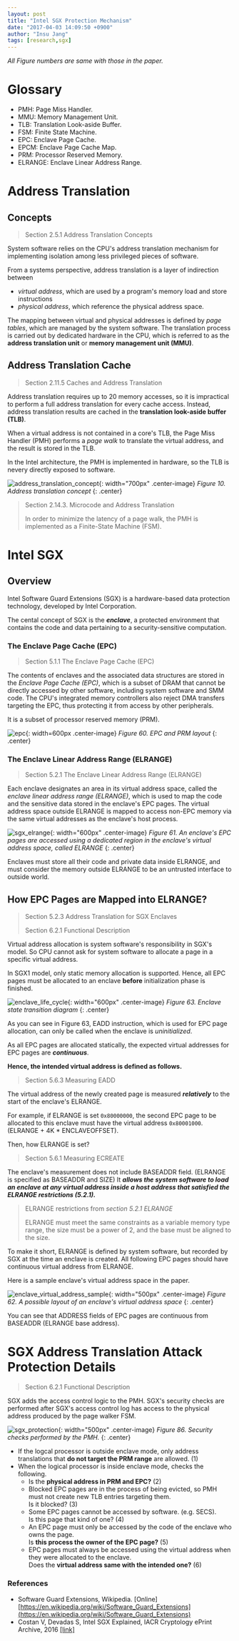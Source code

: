 ```yaml
---
layout: post
title: "Intel SGX Protection Mechanism"
date: "2017-04-03 14:09:50 +0900"
author: "Insu Jang"
tags: [research,sgx]
---
```


*All Figure numbers are same with those in the paper.*

# Glossary
- PMH: Page Miss Handler.
- MMU: Memory Management Unit.
- TLB: Translation Look-aside Buffer.
- FSM: Finite State Machine.
- EPC: Enclave Page Cache.
- EPCM: Enclave Page Cache Map.
- PRM: Processor Reserved Memory.
- ELRANGE: Enclave Linear Address Range.

# Address Translation
## Concepts
> Section 2.5.1 Address Translation Concepts

System software relies on the CPU's address translation mechanism for implementing isolation among less privileged pieces of software.

From a systems perspective, address translation is a layer of indirection between
- *virtual address*, which are used by a program's memory load and store instructions
- *physical address*, which reference the physical address space.

The mapping between virtual and physical addresses is defined by *page tables*, which are managed by the system software.
The translation process is carried out by dedicated hardware in the CPU, which is referred to as the **address translation unit** or **memory management unit (MMU)**.

## Address Translation Cache
> Section 2.11.5 Caches and Address Translation

Address translation requires up to 20 memory accesses, so it is impractical to perform a full address translation for every cache access. Instead, address translation results are cached in the **translation look-aside buffer (TLB)**.

When a virtual address is not contained in a core's TLB, the Page Miss Handler (PMH) performs a *page walk* to translate the virtual address, and the result is stored in the TLB.

In the Intel architecture, the PMH is implemented in hardware, so the TLB is nevery directly exposed to software.

![address_translation_concept](/assets/images/170403/address_translation_concept.png){: width="700px" .center-image}
*Figure 10. Address translation concept*
{: .center}

> Section 2.14.3. Microcode and Address Translation
>
> In order to minimize the latency of a page walk, the PMH is implemented as a Finite-State Machine (FSM).

# Intel SGX
## Overview
Intel Software Guard Extensions (SGX) is a hardware-based data protection technology,
developed by Intel Corporation.

The cental concept of SGX is the ***enclave***, a protected environment that contains the code and data pertaining to a security-sensitive computation.

### The Enclave Page Cache (EPC)
> Section 5.1.1 The Enclave Page Cache (EPC)

The contents of enclaves and the associated data structures are stored in the *Enclave Page Cache (EPC)*, which is a subset of DRAM that cannot be directly accessed by other software, including system software and SMM code. The CPU's integrated memory controllers also reject DMA transfers targeting the EPC, thus protecting it from access by other peripherals.

It is a subset of processor reserved memory (PRM).

![epc](/assets/images/170403/epc.png){: width=600px .center-image}
*Figure 60. EPC and PRM layout*
{: .center}

<!--
### The Enclave Page Cache Map (EPCM)
As the system software is not trusted, SGX processors check the correctness of the system software's virtual address allocation decisions, and refused to perform any action that would compromise SGX's security guarantees.

For example, if the system software attempts to allocate the same EPC page to two enclaves, the SGX instruction used to perform the allocation will fail.

It is impossible for enclave to communicate via shared memory using EPC pages. Fortunately, enclaves can share untrusted non-EPC memory.
-->

### The Enclave Linear Address Range (ELRANGE)
> Section 5.2.1 The Enclave Linear Address Range (ELRANGE)

Each enclave designates an area in its virtual address space, called the *enclave linear address range (ELRANGE)*, which is used to map the code and the sensitive data stored in the enclave's EPC pages. The virtual address space outside ELRANGE is mapped to access non-EPC memory via the same virtual addresses as the enclave's host process.

![sgx_elrange](/assets/images/170403/sgx_elrange.png){: width="600px" .center-image}
*Figure 61. An enclave's EPC pages are accessed using a dedicated region in the enclave's virtual address space, called ELRANGE*
{: .center}

Enclaves must store all their code and private data inside ELRANGE, and must consider the memory outside ELRANGE to be an untrusted interface to outside world.

## How EPC Pages are Mapped into ELRANGE?
> Section 5.2.3 Address Translation for SGX Enclaves  
>
> Section 6.2.1 Functional Description

<!--
**SGX's active memory mapping attacks defense mechanism** (section 3.7.3 and 3.7.4) **revolve around ensuring that each EPC page can only be mapped at a specific virtual address inside the ELRANGE.**

When an EPC page is allocated, its **intended virtual address** is recorded in the EPCM entry for the page,. in the ADDRESS field.

#### What is "intended virtual address"?
-->
Virtual address allocation is system software's responsibility in SGX's model. So CPU cannot ask for system software to allocate a page in a specific virtual address.

In SGX1 model, only static memory allocation is supported. Hence, all EPC pages must be allocated to an enclave **before** initialization phase is finished.

![enclave_life_cycle](/assets/images/170403/enclave_life_cycle.png){: width="600px" .center-image}
*Figure 63. Enclave state transition diagram*
{: .center}

As you can see in Figure 63, EADD instruction, which is used for EPC page allocation, can only be called when the enclave is *uninitialized*.

As all EPC pages are allocated statically, the expected virtual addresses for EPC pages are ***continuous***.

**Hence, the intended virtual address is defined as follows.**

> Section 5.6.3 Measuring EADD

The virtual address of the newly created page is measured ***relatively*** to the start of the enclave's ELRANGE.

For example, if ELRANGE is set `0x80000000`, the second EPC page to be allocated to this enclave must have the virtual address `0x80001000`. (ELRANGE + 4K * ENCLAVEOFFSET).

Then, how ELRANGE is set?

> Section 5.6.1 Measuring ECREATE

The enclave's measurement does not include BASEADDR field. (ELRANGE is specified as BASEADDR and SIZE) It ***allows the system software to load an enclave at any virtual address inside a host address that satisfied the ELRANGE restrictions (5.2.1).***

> ELRANGE restrictions from *section 5.2.1 ELRANGE*
>
> ELRANGE must meet the same constraints as a variable memory type range, the size must be a power of 2, and the base must be aligned to the size.

To make it short, ELRANGE is defined by system software, but recorded by SGX at the time an enclave is created. All following EPC pages should have continuous virtual address from ELRANGE.

Here is a sample enclave's virtual address space in the paper.

![enclave_virtual_address_sample](/assets/images/170403/enclave_virtual_address_sample.png){: width="500px" .center-image}
*Figure 62. A possible layout of an enclave's virtual address space*
{: .center}

You can see that ADDRESS fields of EPC pages are continuous from BASEADDR (ELRANGE base address).

# SGX Address Translation Attack Protection Details

> Section 6.2.1 Functional Description

SGX adds the access control logic to the PMH. SGX's security checks are performed after SGX's access control log has access to the physical address produced by the page walker FSM.

![sgx_protection](/assets/images/170403/sgx_protection.png){: width="500px" .center-image}
*Figure 86. Security checks performed by the PMH.*
{: .center}

- If the logcal processor is outside enclave mode, only address translations that **do not target the PRM range** are allowed. (1)
- When the logical processor is inside enclave mode, checks the following.
  - Is the **physical address in PRM and EPC?** (2)
  - Blocked EPC pages are in the process of being evicted, so PMH must not create new TLB entries targeting them.  
  Is it blocked? (3)
  - Some EPC pages cannot be accessed by software. (e.g. SECS).  
  Is this page that kind of one? (4)
  - An EPC page must only be accessed by the code of the enclave who owns the page.  
  Is **this process the owner of the EPC page?** (5)
  - EPC pages must always be accessed using the virtual address when they were allocated to the enclave.  
  Does the **virtual address same with the intended one?** (6)



### References
- Software Guard Extensions, Wikipedia. [Online] [https://en.wikipedia.org/wiki/Software_Guard_Extensions](https://en.wikipedia.org/wiki/Software_Guard_Extensions)
- Costan V, Devadas S, Intel SGX Explained, IACR Cryptology ePrint Archive, 2016 [\[link\]](https://pdfs.semanticscholar.org/2d7f/3f4ca3fbb15ae04533456e5031e0d0dc845a.pdf)
